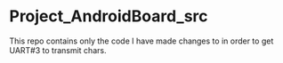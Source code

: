 # Project_AndroidBoard_src
This repo contains only the code I have made changes to in order to get UART#3 to transmit chars.
